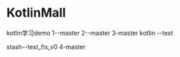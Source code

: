 # KotlinMall


kotlin学习demo
1--master
2--master
3-master
kotlin --test

stash--test_fix_v0
4-master
